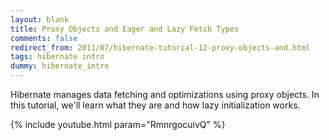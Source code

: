 ```yaml
---           
layout: blank
title: Proxy Objects and Eager and Lazy Fetch Types
comments: false
redirect_from: 2011/07/hibernate-tutorial-12-proxy-objects-and.html
tags: hibernate intro
dummy: hibernate_intro
---
```


Hibernate manages data fetching and optimizations using proxy objects. In this tutorial, we'll learn what they are and how lazy initialization works.

{% include youtube.html param="RmnrgocuivQ" %}